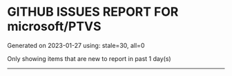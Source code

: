 
# GITHUB ISSUES REPORT FOR microsoft/PTVS


Generated on 2023-01-27 using: stale=30, all=0


Only showing items that are new to report in past 1 day(s)


---
